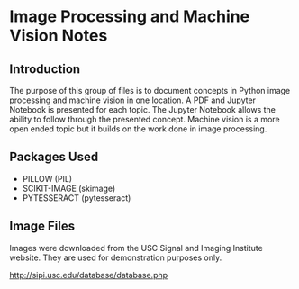 # Image Processing and Machine Vision Notes

## Introduction
The purpose of this group of files is to document concepts in Python image processing and machine vision in one location. A PDF and Jupyter Notebook is presented for each topic. The Jupyter Notebook allows the ability to follow through the presented concept. Machine vision is a more open ended topic but it builds on the work done in image processing. 

## Packages Used
 - PILLOW (PIL)
 - SCIKIT-IMAGE (skimage)
 - PYTESSERACT (pytesseract)

## Image Files

Images were downloaded from the USC Signal and Imaging Institute website. They are used for demonstration purposes only. 

http://sipi.usc.edu/database/database.php
